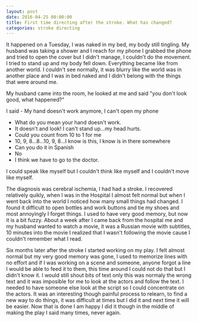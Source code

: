 ```yaml
---
layout: post
date: 2016-04-25 00:00:00
title: First time directing after the stroke. What has changed?
categories: stroke directing
---
```


It happened on a Tuesday, I was naked in my bed, my body still tingling. My
husband was taking a shower and I reach for my phone I grabbed the phone and
tried to open the cover but I didn't manage, I couldn't do the movement. I tried
to stand up and my body fell down. Everything became like from another world. I
couldn't see normally, it was blurry like the world was in another place and I
was in bed naked and I didn't belong with the things that were around me.

My husband came into the room, he looked at me and said "you don't look good, what happened?"

I said - My hand doesn't work anymore, I can't open my phone
- What do you mean your hand doesn't work.
- It doesn't and look! I can't stand up...my head hurts.
- Could you count from 10 to 1 for me
- 10, 9, 8...8...10, 9, 8...I know is this, I know is in there somewhere
- Can you do it in Spanish
- No
- I think we have to go to the doctor.

I could speak like myself  but I couldn't think like myself and I couldn't move like myself.

The diagnosis was cerebral ischemia, I had had a stroke. I recovered relatively
quikly, when I was in the Hospital I almost felt normal but when I went back
into the world I noticed how many small things had changed. I found it difficult
to open bottles and work buttons and tie my shoes and most annoyingly I forget
things. I used to have very good memory, but now it is a bit fuzzy. About a week
after I came back from the hospital me and my husband wanted to watch a movie,
it was a Russian movie with subtitles, 10 minutes into the movie I realized that
I wasn't following the movie cause I couldn't remember what I read.

Six months later after the stroke I started working on my play. I felt almost
normal but my very good memory was gone, I used to memorize lines with no effort
and if I was working on a scene and someone, anyone forgot a line I would be
able to feed it to them, this time around I could not do that but I didn't know
it. I would still shout bits of text only this was normaly the wrong text and it
was imposible for me to look at the actors and follow the text. I needed to have
someone else look at the script so I could concentrate on the actors. It was an
interesting though painful process to relearn, to find a new way to do things,
it was difficult at times but I did it and next time it will be easier. Now that
is done I am happy I did it though in the middle of making the play I said many
times, never again.
